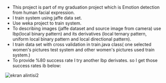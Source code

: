 * This project is part of my graduation project which is Emotion detection from human facial expression.
* I train system using jaffe data set.
*  Use weka project to train system.
* To describing images (jaffe dataset and source image from camera) use lbp(local binary pattern) and its
derivatives (local ternary pattern, uniform local binary pattern and local directional pattern).
* I train data set with cross validation in train.java class( one selected women's pictures test system and other women's pictures used train system.)
* To provide %80 success rate I try another lbp derivates. so I get those success rates ib below:

![ekran alintisi2](https://user-images.githubusercontent.com/16796421/46916407-130d2100-cfc3-11e8-9d8f-5403b5a3d267.PNG)
